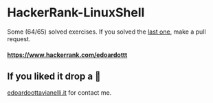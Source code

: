 # HackerRank-LinuxShell

Some (64/65) solved exercises. If you solved the [last one](https://www.hackerrank.com/challenges/fractal-trees-all/problem), make a pull request. 

#### https://www.hackerrank.com/edoardottt

If you liked it drop a 🌟
-------

[edoardoottavianelli.it](https://www.edoardoottavianelli.it) for contact me.


                                                                               

